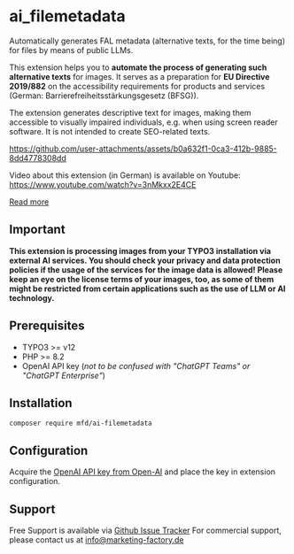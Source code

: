 # ai_filemetadata

Automatically generates FAL metadata (alternative texts, for the time being) for files by means of public LLMs. 

This extension helps you to **automate the process of generating such alternative texts** for images. It serves as a preparation for **EU Directive 2019/882** on the accessibility requirements for products and services (German: Barrierefreiheitsstärkungsgesetz (BFSG)).

The extension generates descriptive text for images, making them accessible to visually impaired individuals, 
e.g. when using screen reader software. It is not intended to create SEO-related texts.


https://github.com/user-attachments/assets/b0a632f1-0ca3-412b-9885-8dd4778308dd

Video about this extension (in German) is available on Youtube: https://www.youtube.com/watch?v=3nMkxx2E4CE



[Read more](https://www.marketing-factory.com/services/programming-and-development/custom-development/ai-filemetdadata/)


## Important

**This extension is processing images from your TYPO3 installation via external AI services. You should check
your privacy and data protection policies if the usage of the services for the image data is allowed! Please keep an eye on the license terms of your images, too, as some of them might be restricted from certain applications such as the use of LLM or AI technology.**

## Prerequisites

* TYPO3 >= v12
* PHP >= 8.2
* OpenAI API key (_not to be confused with "ChatGPT Teams" or "ChatGPT Enterprise"_)

## Installation

`composer require mfd/ai-filemetadata`

## Configuration

Acquire the [OpenAI API key from Open-AI](https://platform.openai.com/docs/quickstart) and place the key in extension configuration. 

## Support
Free Support is available via [Github Issue Tracker](https://github.com/marketing-factory/ai-filemetadata/issues)
For commercial support, please contact us at [info@marketing-factory.de](mailto:info@marketing-factory.de)
